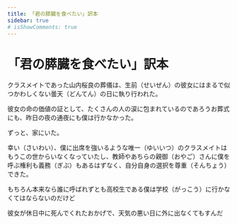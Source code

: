 ```yaml
---
title: 「君の膵臓を食べたい」訳本
sidebar: true
# isShowComments: true
---
```

# 「君の膵臓を食べたい」訳本

<ClientOnly>
<title-pv/>
</ClientOnly>

クラスメイトであった山内桜良の葬儀は、生前（せいぜん）の彼女にはまるで似つかわしくない曇天（どんてん）の日に執り行われた。

彼女の命の価値の証として、たくさんの人の涙に包まれているのであろうお葬式にも、昨日の夜の通夜にも僕は行かなかった。

ずっと、家にいた。

幸い（さいわい）、僕に出席を強いるような唯一（ゆいいつ）のクラスメイトはもうこの世からいなくなっていたし、教師やあちらの親御（おやご）さんに僕を呼ぶ権利も義務（ぎぶ）もあるはずなく、自分自身の選択を尊重（そんちょう）できた。

もちろん本来なら誰に呼ばれずとも高校生である僕は学校（がっこう）に行かなくてはならないのだけど

彼女が休日中に死んでくれたおかげで、天気の悪い日に外に出なくてもすんだ


<ClientOnly>
  <leave/>
</ClientOnly/>